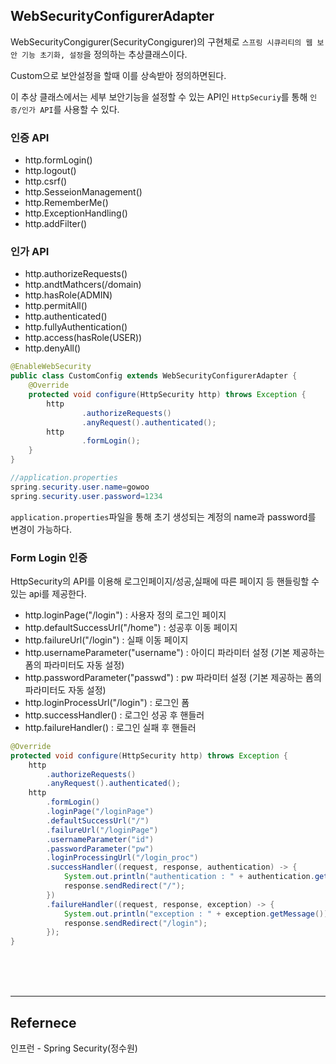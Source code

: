 ## WebSecurityConfigurerAdapter

WebSecurityCongigurer(SecurityCongigurer)의 구현체로 `스프링 시큐리티의 웹 보안 기능 초기화, 설정`을 정의하는 추상클래스이다.

Custom으로 보안설정을 할때 이를 상속받아 정의하면된다.

이 추상 클래스에서는 세부 보안기능을 설정할 수 있는 API인 `HttpSecuriy`를 통해 `인증/인가 API`를 사용할 수 있다.

### 인증 API

- http.formLogin()
- http.logout()
- http.csrf()
- http.SesseionManagement()
- http.RememberMe()
- http.ExceptionHandling()
- http.addFilter()

### 인가 API

- http.authorizeRequests()
- http.andtMathcers(/domain)
- http.hasRole(ADMIN)
- http.permitAll()
- http.authenticated()
- http.fullyAuthentication()
- http.access(hasRole(USER))
- http.denyAll()

```java
@EnableWebSecurity
public class CustomConfig extends WebSecurityConfigurerAdapter {
    @Override
    protected void configure(HttpSecurity http) throws Exception {
        http
                .authorizeRequests()
                .anyRequest().authenticated();
        http
                .formLogin();
    }
}

//application.properties
spring.security.user.name=gowoo
spring.security.user.password=1234
```

`application.properties`파일을 통해 초기 생성되는 계정의 name과 password를 변경이 가능하다.

### Form Login 인증

HttpSecurity의 API를 이용해 로그인페이지/성공,실패에 따른 페이지 등 핸들링할 수 있는 api를 제공한다.

- http.loginPage("/login") : 사용자 정의 로그인 페이지
- http.defaultSuccessUrl("/home") : 성공후 이동 페이지
- http.failureUrl("/login") : 실패 이동 페이지
- http.usernameParameter("username") : 아이디 파라미터 설정 (기본 제공하는 폼의 파라미터도 자동 설정)
- http.passwordParameter("passwd") : pw 파라미터 설정 (기본 제공하는 폼의 파라미터도 자동 설정)
- http.loginProcessUrl("/login") : 로그인 폼
- http.successHandler() : 로그인 성공 후 핸들러
- http.failureHandler() : 로그인 실패 후 핸들러

```java
@Override
protected void configure(HttpSecurity http) throws Exception {
    http
        .authorizeRequests()
        .anyRequest().authenticated();
    http
        .formLogin()
        .loginPage("/loginPage")
        .defaultSuccessUrl("/")
        .failureUrl("/loginPage")
        .usernameParameter("id")
        .passwordParameter("pw")
        .loginProcessingUrl("/login_proc")
        .successHandler((request, response, authentication) -> {
            System.out.println("authentication : " + authentication.getName());
            response.sendRedirect("/");
        })
        .failureHandler((request, response, exception) -> {
            System.out.println("exception : " + exception.getMessage());
            response.sendRedirect("/login");
        });
}
```

<br><br><br>

---

## Refernece

인프런 - Spring Security(정수원)
